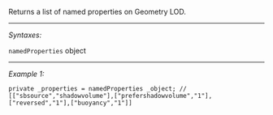 Returns a list of named properties on Geometry LOD.


---
*Syntaxes:*

`namedProperties`  object

---
*Example 1:*

```sqf
private _properties = namedProperties _object; // [["sbsource","shadowvolume"],["prefershadowvolume","1"],["reversed","1"],["buoyancy","1"]]
```